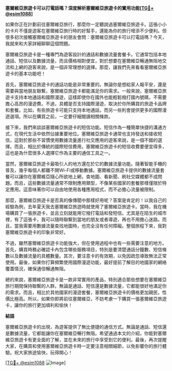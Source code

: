 **塞爾維亞旅遊卡可以打電話嗎？深度解析塞爾維亞旅遊卡的實用功能[[TG💪+ @esim1088](https://t.me/s/esim1088)]**

如果你正在計劃前往塞爾維亞旅行，那麼你一定聽說過塞爾維亞旅遊卡。這張小小的卡片不僅是遊客在塞爾維亞旅行時的好幫手，還能為你的旅行增添不少便利。但很多初次接觸塞爾維亞旅遊卡的朋友會問：塞爾維亞旅遊卡可以打電話嗎？今天，我就來和大家詳細聊聊這個問題。

塞爾維亞旅遊卡是一種專門為遊客設計的通話和數據流量套餐卡。它通常包括本地通話、短信以及數據流量，而且價格相對便宜，對於想要在塞爾維亞暢通無阻地交流和上網的遊客來說，是一個非常理想的選擇。那麼，讓我們先來看看塞爾維亞旅遊卡的基本功能吧！

首先，塞爾維亞旅遊卡的通話功能是非常重要的。無論你是想給家人報平安，還是需要與當地朋友聯繫，塞爾維亞旅遊卡都能滿足你的需求。一般來說，塞爾維亞旅遊卡支持本地通話和國際漫遊，這樣即使你在國外也能輕鬆撥打國內號碼，不需要擔心高昂的漫遊費。不過，具體是否支持國際漫遊，取決於你所購買的旅遊卡品牌和套餐。比如，有些旅遊卡可能只支持本地通話，而另一些則會提供更多的國際漫遊選項。所以在購買之前，一定要仔細閱讀相關條款。

接下來，我們來談談塞爾維亞旅遊卡的短信功能。短信作為一種簡單快捷的溝通方式，在現代生活中依然佔據重要地位。塞爾維亞旅遊卡通常也支持發送和接收短信，這對於那些不習慣使用數據流量進行社交應用的遊客來說，是一個不錯的選擇。而且，相比於傳統的國際短信費用，塞爾維亞旅遊卡的短信收費要便宜得多，這也是為什麼很多人選擇它作為主要的通信工具之一。

當然，塞爾維亞旅遊卡最吸引人的地方還在於它的數據流量功能。隨著智能手機的普及，幾乎每個人都離不開Wi-Fi或移動數據。塞爾維亞旅遊卡提供的數據流量套餐可以讓你在塞爾維亞隨心所欲地上網，查地圖、看新聞、刷社交媒體都不成問題。而且，這些數據流量通常不限制應用類型，不像某些國家的套餐那樣僅限於特定應用。這意味著你可以自由地使用各種應用程式，而不必擔心流量被限制。

那麼，塞爾維亞旅遊卡是否真的像傳聞中那樣好用呢？答案是肯定的！以我自己的經驗為例，去年夏天我去塞爾維亞旅遊時就使用了塞爾維亞旅遊卡。當時，我在機場購買了一張旅遊卡，並且立刻就能用它撥打電話和發短信。尤其是在陌生的城市裡，有了這張卡，我可以隨時聯繫到當地的朋友或者導遊，再也不用擔心迷路。而且，當我需要用數據流量查找地圖時，也完全沒有任何障礙。整個旅程下來，我對塞爾維亞旅遊卡的印象非常好。

不過，雖然塞爾維亞旅遊卡功能強大，但在使用過程中也有一些需要注意的地方。首先，購買時務必確認卡內包含哪些服務項目，特別是要清楚通話分鐘數、短信條數以及數據流量的具體數量。其次，要注意卡的有效期，以免因疏忽導致無法正常使用。最後，如果你打算頻繁使用國際漫遊功能，最好提前了解目的地國家的網絡覆蓋情況，確保通信暢通無阻。

總的來說，塞爾維亞旅遊卡是一款非常實用的產品，特別適合那些想要在塞爾維亞旅行期間保持聯繫的人群。無論是通話、短信還是數據流量，它都能很好地滿足你的需求。而且，相比於其他國家的漫遊套餐，塞爾維亞旅遊卡的價格更加親民，性價比極高。所以，如果你即將前往塞爾維亞，不妨考慮一下購買一張塞爾維亞旅遊卡，讓你的旅行更加順利和愉快！

**結語**

塞爾維亞旅遊卡的出現，為遊客提供了無比便捷的通信方式。無論是通話、短信還是數據流量，它都能讓你在塞爾維亞暢行無阻。希望通過本文的介紹，你能對塞爾維亞旅遊卡有更全面的了解，並在未來的旅行中享受到它的便利。最後，再次提醒大家，在購買和使用塞爾維亞旅遊卡時一定要注意相關細節，以免影響你的旅行體驗。祝大家旅途愉快，玩得開心！

[[TG💪+ @esim1088](https://t.me/s/esim1088) ![Image](https://i.postimg.cc/4NQfJmqS/Snipaste-2025-05-13-00-14-12.png)]